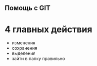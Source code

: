 ## Помощь с GIT ##
# 4 главных действия 
* изменения 
* сохранения
* выделения
* зайти в папку правильно 

